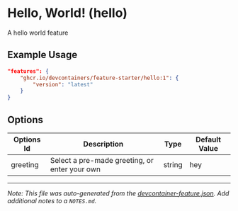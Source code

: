 # Hello, World! (hello)

A hello world feature

## Example Usage

```json
"features": {
    "ghcr.io/devcontainers/feature-starter/hello:1": {
        "version": "latest"
    }
}
```

## Options

| Options Id | Description                                   | Type   | Default Value |
| ---------- | --------------------------------------------- | ------ | ------------- |
| greeting   | Select a pre-made greeting, or enter your own | string | hey           |

---

_Note: This file was auto-generated from the [devcontainer-feature.json](https://github.com/devcontainers/feature-starter/blob/main/src/hello/devcontainer-feature.json). Add additional notes to a `NOTES.md`._
